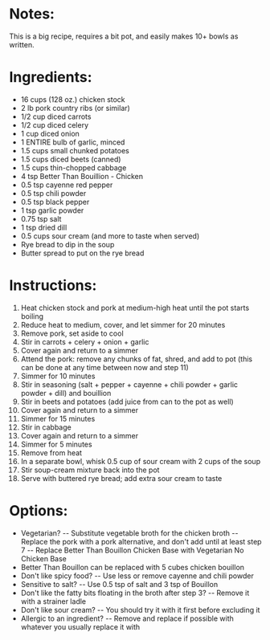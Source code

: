 # Notes: 
This is a big recipe, requires a bit pot, and easily makes 10+ bowls as written.

# Ingredients:
- 16 cups (128 oz.) chicken stock
- 2 lb pork country ribs (or similar)
- 1/2 cup diced carrots
- 1/2 cup diced celery
- 1 cup diced onion
- 1 ENTIRE bulb of garlic, minced 
- 1.5 cups small chunked potatoes
- 1.5 cups diced beets (canned)
- 1.5 cups thin-chopped cabbage
- 4 tsp Better Than Bouillion - Chicken
- 0.5 tsp cayenne red pepper
- 0.5 tsp chili powder
- 0.5 tsp black pepper
- 1 tsp garlic powder
- 0.75 tsp salt
- 1 tsp dried dill
- 0.5 cups sour cream (and more to taste when served)
- Rye bread to dip in the soup
- Butter spread to put on the rye bread

# Instructions:
1. Heat chicken stock and pork at medium-high heat until the pot starts boiling
2. Reduce heat to medium, cover, and let simmer for 20 minutes
3. Remove pork, set aside to cool
4. Stir in carrots + celery + onion + garlic
5. Cover again and return to a simmer
6. Attend the pork: remove any chunks of fat, shred, and add to pot (this can be done at any time between now and step 11)
7. Simmer for 10 minutes
8. Stir in seasoning (salt + pepper + cayenne + chili powder + garlic powder + dill) and bouillion
9. Stir in beets and potatoes (add juice from can to the pot as well)
10. Cover again and return to a simmer
11. Simmer for 15 minutes
12. Stir in cabbage
13. Cover again and return to a simmer
14. Simmer for 5 minutes
15. Remove from heat
16. In a separate bowl, whisk 0.5 cup of sour cream with 2 cups of the soup
17. Stir soup-cream mixture back into the pot
18. Serve with buttered rye bread; add extra sour cream to taste

# Options:
- Vegetarian? 
-- Substitute vegetable broth for the chicken broth
-- Replace the pork with a pork alternative, and don't add until at least step 7
-- Replace Better Than Bouillon Chicken Base with Vegetarian No Chicken Base
- Better Than Bouillon can be replaced with 5 cubes chicken bouillon
- Don't like spicy food?
-- Use less or remove cayenne and chili powder
- Sensitive to salt?
-- Use 0.5 tsp of salt and 3 tsp of Bouillon
- Don't like the fatty bits floating in the broth after step 3?
-- Remove it with a strainer ladle
- Don't like sour cream?
-- You should try it with it first before excluding it
- Allergic to an ingredient?
-- Remove and replace if possible with whatever you usually replace it with
